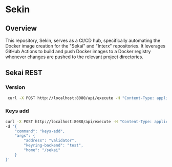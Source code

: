 # Sekin 
## Overview
This repository, Sekin, serves as a CI/CD hub, specifically automating the Docker image creation for the "Sekai" and "Interx" repositories. It leverages GitHub Actions to build and push Docker images to a Docker registry whenever changes are pushed to the relevant project directories.

## Sekai REST

### Version

```bash
 curl -X POST http://localhost:8080/api/execute -H "Content-Type: application/json" -d '{"command":"version"}'
```
### Keys add

```bash
curl -X POST http://localhost:8080/api/execute -H "Content-Type: application/json" \
-d '{
    "command": "keys-add",
    "args": {
        "address": "validator",       
        "keyring-backend": "test",
        "home": "/sekai"
    }
}'
```


